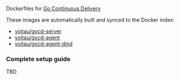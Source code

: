 Dockerfiles for [Go Continuous Delivery](http://www.go.cd/)

These images are automatically built and synced to the Docker index:

* [voitau/gocd-server](https://index.docker.io/u/voitau/gocd-server/)
* [voitau/gocd-agent](https://index.docker.io/u/voitau/gocd-agent/)
* [voitau/gocd-agent-dind](https://index.docker.io/u/voitau/gocd-agent-dind/)

### Complete setup guide
TBD
